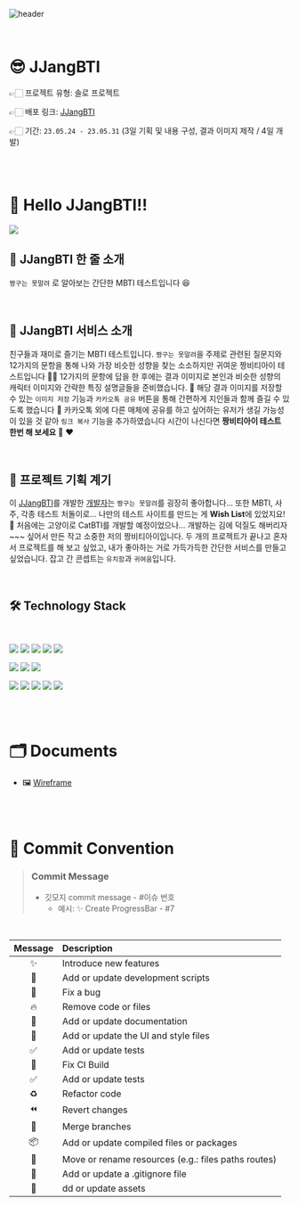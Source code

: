 ![header](https://capsule-render.vercel.app/api?type=Waving&color=FFD768&height=250&section=header&text=JJangBTI%20&fontSize=60&fontColor=ffffff&animation=twinkling&fontAlignY=40)

</br>

# 😎 JJangBTI
👉🏻 프로젝트 유형: 솔로 프로젝트

👉🏻 배포 링크: [JJangBTI](https://jjangbti.netlify.app/)

👉🏻 기간: `23.05.24 - 23.05.31` (3일 기획 및 내용 구성, 결과 이미지 제작 / 4일 개발)

</br>

</br>

# 👋 Hello JJangBTI!!
![](https://velog.velcdn.com/images/youa7878/post/0bb5d94f-a707-4216-8db4-24803adc224d/image.png)

## 🔮 JJangBTI 한 줄 소개
 `짱구는 못말려` 로 알아보는 간단한 MBTI 테스트입니다 😆

</br>

## 🎃 JJangBTI 서비스 소개
친구들과 재미로 즐기는 MBTI 테스트입니다. `짱구는 못말려`을 주제로 관련된 질문지와 12가지의 문항을 통해 나와 가장 비슷한 성향을 찾는 소소하지만 귀여운 짱비티아이 테스트입니다 🍙😂 12가지의 문항에 답을 한 후에는 결과 이미지로 본인과 비슷한 성향의 캐릭터 이미지와 간략한 특징 설명글들을 준비했습니다. 🤭 해당 결과 이미지를 저장할 수 있는 `이미지 저장` 기능과 `카카오톡 공유` 버튼을 통해 간편하게 지인들과 함께 즐길 수 있도록 했습니다 💃 카카오톡 외에 다른 매체에 공유를 하고 싶어하는 유저가 생길 가능성이 있을 것 같아 `링크 복사` 기능을 추가하였습니다 시간이 나신다면 **짱비티아이 테스트 한번 해 보세요** 🤭 ❤️

</br>

## 🌱 프로젝트 기획 계기
이 [JJangBTI](https://jjangbti.netlify.app/)를 개발한 [개발자](https://github.com/youa7878)는 `짱구는 못말려`를 굉장히 좋아합니다... 또한 MBTI, 사주, 각종 테스트 처돌이로... 나만의 테스트 사이트를 만드는 게 **Wish List**에 있었지요! 💃 처음에는 고양이로 CatBTI를 개발할 예정이었으나... 개발하는 김에 덕질도 해버리자~~~ 싶어서 만든 작고 소중한 저의 짱비티아이입니다. 두 개의 프로젝트가 끝나고 혼자서 프로젝트를 해 보고 싶었고, 내가 좋아하는 거로 가득가득한 간단한 서비스를 만들고 싶었습니다. 잡고 간 콘셉트는 `유치함`과 `귀여움`입니다.

</br>

## 🛠️ Technology Stack

</br>

<img src="https://img.shields.io/badge/yarn-2C8EBB?style=for-the-badge&logo=yarn&logoColor=white"> <img src="https://img.shields.io/badge/vite-646CFF?style=for-the-badge&logo=vite&logoColor=white"> <img src="https://img.shields.io/badge/react-61DAFB?style=for-the-badge&logo=react&logoColor=white"> <img src="https://img.shields.io/badge/eslint-4B32C3?style=for-the-badge&logo=eslint&logoColor=white"> 
<img src="https://img.shields.io/badge/prettier-F7B93E?style=for-the-badge&logo=prettier&logoColor=white">

<img src="https://img.shields.io/badge/typescript-3178C6?style=for-the-badge&logo=typescript&logoColor=white"> <img src="https://img.shields.io/badge/styledcomponents-DB7093?style=for-the-badge&logo=styledcomponents&logoColor=white"> <img src="https://img.shields.io/badge/reactrouter-CA4245?style=for-the-badge&logo=reactrouter&logoColor=white"> 

<img src="https://img.shields.io/badge/recoil-61DAFB?style=for-the-badge&logo=react&logoColor=white"> <img src="https://img.shields.io/badge/figma-F24E1E?style=for-the-badge&logo=figma&logoColor=white"> <img src="https://img.shields.io/badge/github-181717?style=for-the-badge&logo=github&logoColor=white"> <img src="https://img.shields.io/badge/githubactions-2088FF?style=for-the-badge&logo=githubactions&logoColor=white"> 
<img src="https://img.shields.io/badge/netlify-00C7B7?style=for-the-badge&logo=netlify&logoColor=white">

</br>
</br>

# 🗂️ Documents

- 🖼️ [Wireframe](https://www.figma.com/file/KbFdtPGjYuSObbJQkBNviR/JJangBTI?type=design&node-id=0%3A1&t=xlThWv5dCUlWsL4N-1)

</br>
</br>

# 🎀 Commit Convention

> ### Commit Message
>
> - 깃모지 commit message - #이슈 번호
>   - 예시: ✨ Create ProgressBar - #7

</br>

| Message | Description                                         |
| :-----: | :-------------------------------------------------- |
|   ✨    | Introduce new features                              |
|   🔨    | Add or update development scripts                   |
|   🐛    | Fix a bug                                           |
|   🔥    | Remove code or files                                |
|   📝    | Add or update documentation                         |
|   💄    | Add or update the UI and style files                |
|   ✅    | Add or update tests                                 |
|   💚    | Fix CI Build                                        |
|   ✅    | Add or update tests                                 |
|   ♻️    | Refactor code                                       |
|   ⏪    | Revert changes                                      |
|   🔀    | Merge branches                                      |
|   📦    | Add or update compiled files or packages            |
|   🚚    | Move or rename resources (e.g.: files paths routes) |
|   🙈    | Add or update a .gitignore file                     |
|   🍱    | dd or update assets                                 |
